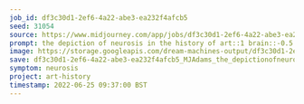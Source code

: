 ```yaml
---
job_id: df3c30d1-2ef6-4a22-abe3-ea232f4afcb5
seed: 31054
source: https://www.midjourney.com/app/jobs/df3c30d1-2ef6-4a22-abe3-ea232f4afcb5/
prompt: the depiction of neurosis in the history of art::1 brain::-0.5
image: https://storage.googleapis.com/dream-machines-output/df3c30d1-2ef6-4a22-abe3-ea232f4afcb5/0_0.png
save: df3c30d1-2ef6-4a22-abe3-ea232f4afcb5_MJAdams_the_depictionofneurosisinthehistoryofart
symptom: neurosis
project: art-history
timestamp: 2022-06-25 09:37:00 BST
---
```

